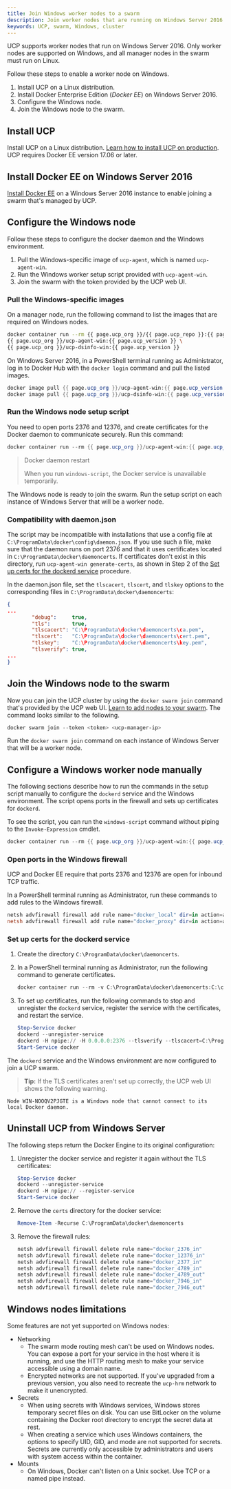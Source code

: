 ```yaml
---
title: Join Windows worker nodes to a swarm
description: Join worker nodes that are running on Windows Server 2016 to a swarm managed by UCP.
keywords: UCP, swarm, Windows, cluster
---
```


UCP supports worker nodes that run on Windows Server 2016. Only worker nodes
are supported on Windows, and all manager nodes in the swarm must run on Linux.

Follow these steps to enable a worker node on Windows.

1.  Install UCP on a Linux distribution.
2.  Install Docker Enterprise Edition (*Docker EE*) on Windows Server 2016.
3.  Configure the Windows node.
4.  Join the Windows node to the swarm.

## Install UCP

Install UCP on a Linux distribution.
[Learn how to install UCP on production](../install/index.md).
UCP requires Docker EE version 17.06 or later.

## Install Docker EE on Windows Server 2016

[Install Docker EE](/docker-ee-for-windows/install/#using-a-script-to-install-docker-ee)
on a Windows Server 2016 instance to enable joining a swarm that's managed by
UCP.

## Configure the Windows node

Follow these steps to configure the docker daemon and the Windows environment.

1.  Pull the Windows-specific image of `ucp-agent`, which is named `ucp-agent-win`.
2.  Run the Windows worker setup script provided with `ucp-agent-win`.
3.  Join the swarm with the token provided by the UCP web UI.

### Pull the Windows-specific images

On a manager node, run the following command to list the images that are required
on Windows nodes.

```bash
docker container run --rm {{ page.ucp_org }}/{{ page.ucp_repo }}:{{ page.ucp_version }} images --list --enable-windows \
{{ page.ucp_org }}/ucp-agent-win:{{ page.ucp_version }} \
{{ page.ucp_org }}/ucp-dsinfo-win:{{ page.ucp_version }}
```

On Windows Server 2016, in a PowerShell terminal running as Administrator,
log in to Docker Hub with the `docker login` command and pull the listed images.

```powershell
docker image pull {{ page.ucp_org }}/ucp-agent-win:{{ page.ucp_version }}
docker image pull {{ page.ucp_org }}/ucp-dsinfo-win:{{ page.ucp_version }}
```

### Run the Windows node setup script

You need to open ports 2376 and 12376, and create certificates
for the Docker daemon to communicate securely. Run this command:

```powershell
docker container run --rm {{ page.ucp_org }}/ucp-agent-win:{{ page.ucp_version }} windows-script | powershell -noprofile -noninteractive -command 'Invoke-Expression -Command $input'
```

> Docker daemon restart
>
> When you run `windows-script`, the Docker service is unavailable temporarily.

The Windows node is ready to join the swarm. Run the setup script on each
instance of Windows Server that will be a worker node.

### Compatibility with daemon.json

The script may be incompatible with installations that use a config file at
`C:\ProgramData\docker\config\daemon.json`. If you use such a file, make sure
that the daemon runs on port 2376 and that it uses certificates located in
`C:\ProgramData\docker\daemoncerts`. If certificates don't exist in this
directory, run `ucp-agent-win generate-certs`, as shown in Step 2 of the
[Set up certs for the dockerd service](#set-up-certs-for-the-dockerd-service)
procedure.

In the daemon.json file, set the `tlscacert`, `tlscert`, and `tlskey` options
to the corresponding files in `C:\ProgramData\docker\daemoncerts`:

```json
{
...
		"debug":     true,
		"tls":       true,
		"tlscacert": "C:\ProgramData\docker\daemoncerts\ca.pem",
		"tlscert":   "C:\ProgramData\docker\daemoncerts\cert.pem",
		"tlskey":    "C:\ProgramData\docker\daemoncerts\key.pem",
		"tlsverify": true,
...
}
```

## Join the Windows node to the swarm

Now you can join the UCP cluster by using the `docker swarm join` command that's
provided by the UCP web UI. [Learn to add nodes to your swarm](scale-your-cluster.md).
The command looks similar to the following.

```powershell
docker swarm join --token <token> <ucp-manager-ip>
```

Run the `docker swarm join` command on each instance of Windows Server that
will be a worker node.

## Configure a Windows worker node manually

The following sections describe how to run the commands in the setup script
manually to configure the `dockerd` service and the Windows environment.
The script opens ports in the firewall and sets up certificates for `dockerd`.

To see the script, you can run the `windows-script` command without piping
to the `Invoke-Expression` cmdlet.

```powershell
docker container run --rm {{ page.ucp_org }}/ucp-agent-win:{{ page.ucp_version }} windows-script
```


### Open ports in the Windows firewall

UCP and Docker EE require that ports 2376 and 12376 are open for inbound
TCP traffic.

In a PowerShell terminal running as Administrator, run these commands
to add rules to the Windows firewall.

```powershell
netsh advfirewall firewall add rule name="docker_local" dir=in action=allow protocol=TCP localport=2376
netsh advfirewall firewall add rule name="docker_proxy" dir=in action=allow protocol=TCP localport=12376
```

### Set up certs for the dockerd service

1.  Create the directory `C:\ProgramData\docker\daemoncerts`.
2.  In a PowerShell terminal running as Administrator, run the following command
    to generate certificates.

    ```powershell
    docker container run --rm -v C:\ProgramData\docker\daemoncerts:C:\certs {{ page.ucp_org }}/ucp-agent-win:{{ page.ucp_version }} generate-certs
    ```

3.  To set up certificates, run the following commands to stop and unregister the
    `dockerd` service, register the service with the certificates, and restart the service.

    ```powershell
    Stop-Service docker
    dockerd --unregister-service
    dockerd -H npipe:// -H 0.0.0.0:2376 --tlsverify --tlscacert=C:\ProgramData\docker\daemoncerts\ca.pem --tlscert=C:\ProgramData\docker\daemoncerts\cert.pem --tlskey=C:\ProgramData\docker\daemoncerts\key.pem --register-service
    Start-Service docker
    ```

The `dockerd` service and the Windows environment are now configured to join a UCP swarm.

> **Tip:** If the TLS certificates aren't set up correctly, the UCP web UI shows the
> following warning.

```
Node WIN-NOOQV2PJGTE is a Windows node that cannot connect to its local Docker daemon.
```

## Uninstall UCP from Windows Server

The following steps return the Docker Engine to its original configuration:

1. Unregister the docker service and register it again without the TLS
   certificates:

   ```powershell
   Stop-Service docker
   dockerd --unregister-service
   dockerd -H npipe:// --register-service
   Start-Service docker
   ```

2. Remove the `certs` directory for the docker service:

   ```powershell
   Remove-Item -Recurse C:\ProgramData\docker\daemoncerts
   ```

3. Remove the firewall rules:

   ```powershell
   netsh advfirewall firewall delete rule name="docker_2376_in"
   netsh advfirewall firewall delete rule name="docker_12376_in"
   netsh advfirewall firewall delete rule name="docker_2377_in"
   netsh advfirewall firewall delete rule name="docker_4789_in"
   netsh advfirewall firewall delete rule name="docker_4789_out"
   netsh advfirewall firewall delete rule name="docker_7946_in"
   netsh advfirewall firewall delete rule name="docker_7946_out"
   ```

## Windows nodes limitations

Some features are not yet supported on Windows nodes:

* Networking
  * The swarm mode routing mesh can't be used on Windows nodes. You can expose
  a port for your service in the host where it is running, and use the HTTP
  routing mesh to make your service accessible using a domain name.
  * Encrypted networks are not supported. If you've upgraded from a previous
  version, you also need to recreate the `ucp-hrm` network to make it
  unencrypted.
* Secrets
  * When using secrets with Windows services, Windows stores temporary secret
  files on disk. You can use BitLocker on the volume containing the Docker
  root directory to encrypt the secret data at rest.
  * When creating a service which uses Windows containers, the options to
  specify UID, GID, and mode are not supported for secrets. Secrets are
  currently only accessible by administrators and users with system access
  within the container.
* Mounts
  * On Windows, Docker can't listen on a Unix socket. Use TCP or a named pipe
  instead.
